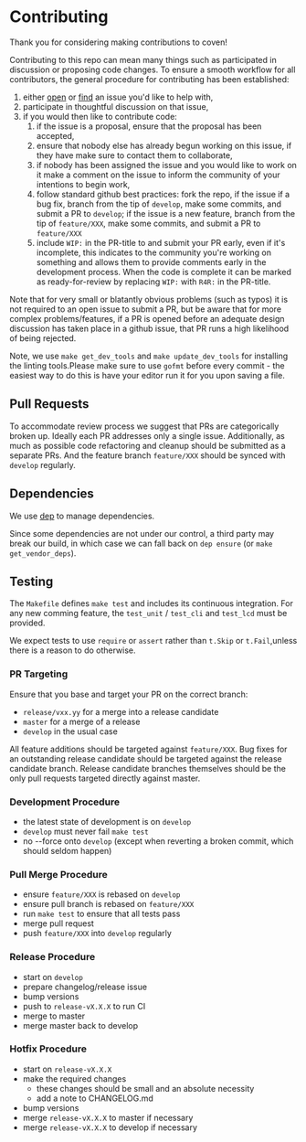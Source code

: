 # Contributing

Thank you for considering making contributions to coven!

Contributing to this repo can mean many things such as participated in
discussion or proposing code changes. To ensure a smooth workflow for all
contributors, the general procedure for contributing has been established:

  1. either [open](https://github.com/mage-war/coven/issues/new) or
     [find](https://github.com/mage-war/coven/issues) an issue you'd like to help with,
  2. participate in thoughtful discussion on that issue,
  3. if you would then like to contribute code:
     1. if the issue is a proposal, ensure that the proposal has been accepted,
     2. ensure that nobody else has already begun working on this issue, if they have
       make sure to contact them to collaborate,
     3. if nobody has been assigned the issue and you would like to work on it
       make a comment on the issue to inform the community of your intentions
       to begin work,
     4. follow standard github best practices: fork the repo,
       if the issue if a bug fix, branch from the
       tip of `develop`, make some commits, and submit a PR to `develop`; if the issue is a new feature,  branch from the tip of `feature/XXX`, make some commits, and submit a PR to `feature/XXX`
     5. include `WIP:` in the PR-title to and submit your PR early, even if it's
       incomplete, this indicates to the community you're working on something and
       allows them to provide comments early in the development process. When the code
       is complete it can be marked as ready-for-review by replacing `WIP:` with
       `R4R:` in the PR-title.

Note that for very small or blatantly obvious problems (such as typos) it is 
not required to an open issue to submit a PR, but be aware that for more complex
problems/features, if a PR is opened before an adequate design discussion has
taken place in a github issue, that PR runs a high likelihood of being rejected. 

Note, we use `make
get_dev_tools` and `make update_dev_tools` for installing the linting tools.Please make sure to use `gofmt` before every commit - the easiest way to do this is have your editor run it for you upon saving a file.

## Pull Requests

To accommodate review process we suggest that PRs are categorically broken up.
Ideally each PR addresses only a single issue. Additionally, as much as possible
code refactoring and cleanup should be submitted as a separate PRs. And the feature branch `feature/XXX` should be synced with `develop` regularly.

## Dependencies

We use [dep](https://github.com/golang/dep) to manage dependencies.

Since some dependencies are not under our control, a third party may break our
build, in which case we can fall back on `dep ensure` (or `make
get_vendor_deps`).

## Testing

The `Makefile` defines `make test` and includes its continuous integration. For any new comming feature, the `test_unit` / `test_cli` and `test_lcd` must be provided.

We expect tests to use `require` or `assert` rather than `t.Skip` or `t.Fail`,unless there is a reason to do otherwise.

### PR Targeting

Ensure that you base and target your PR on the correct branch:

- `release/vxx.yy` for a merge into a release candidate
- `master` for a merge of a release
- `develop` in the usual case

All feature additions should be targeted against `feature/XXX`. Bug fixes for an outstanding release candidate
should be targeted against the release candidate branch. Release candidate branches themselves should be the
only pull requests targeted directly against master.

### Development Procedure

- the latest state of development is on `develop`
- `develop` must never fail `make test`
- no --force onto `develop` (except when reverting a broken commit, which should seldom happen)

### Pull Merge Procedure

- ensure `feature/XXX` is rebased on `develop`
- ensure pull branch is rebased on `feature/XXX`
- run `make test` to ensure that all tests pass
- merge pull request
- push `feature/XXX` into `develop` regularly

### Release Procedure

- start on `develop`
- prepare changelog/release issue
- bump versions
- push to `release-vX.X.X` to run CI
- merge to master
- merge master back to develop

### Hotfix Procedure

- start on `release-vX.X.X`
- make the required changes
  - these changes should be small and an absolute necessity
  - add a note to CHANGELOG.md
- bump versions
- merge `release-vX.X.X` to master if necessary
- merge `release-vX.X.X` to develop if necessary
